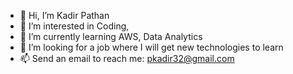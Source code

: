 - 👋 Hi, I’m Kadir Pathan
- 👀 I’m interested in Coding, 
- 🌱 I’m currently learning AWS, Data Analytics
- 💞️ I’m looking for a job where I will get new technologies to learn
- 📫 Send an email to reach me: pkadir32@gmail.com 
